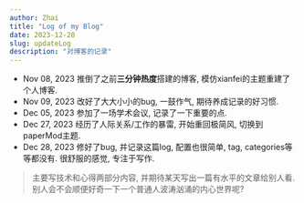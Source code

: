 ```yaml
---
author: Zhai
title: "Log of my Blog"
date: 2023-12-28
slug: updateLog
description: "对博客的记录"
---
```


- Nov 08, 2023 推倒了之前**三分钟热度**搭建的博客, 模仿xianfei的主题重建了个人博客.
- Nov 09, 2023 改好了大大小小的bug, 一鼓作气, 期待养成记录的好习惯.
- Dec 05, 2023 参加了一场学术会议, 记录了一下重要的点.
- Dec 27, 2023 经历了人际关系/工作的暴雷, 开始重回极简风, 切换到paperMod主题.
- Dec 28, 2023 修好了bug, 并记录这篇log, 配置也很简单, tag, categories等等都没有. 很舒服的感觉, 专注于写作.
> 主要写技术和心得两部分内容, 并期待某天写出一篇有水平的文章给别人看. 别人会不会顺便好奇一下一个普通人波涛汹涌的内心世界呢?
